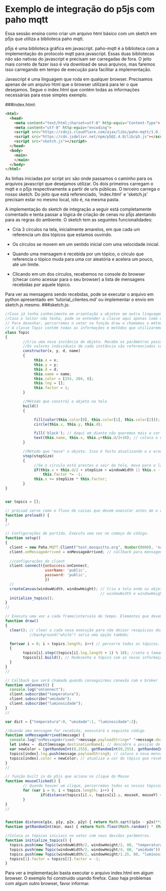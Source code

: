 # Exemplo de integração do p5js com paho mqtt

Essa sessão ensina como criar um arquivo html básico com um sketch em p5js que utiliza a biblioteca paho mqtt.

p5js é uma biblioteca gráfica em javascript.
paho-mqtt é a biblioteca com a implementação do protocolo mqtt para javascript.
Essas duas bibliotecas não são nativas do javascript e precisam ser carregadas de fora. O jeito mais correto de fazer isso é via download de seus arquivos, mas faremos isso carregando em tempo de execução para facilitar a implementação.

Javascript é uma linguagem que roda em qualquer browser. Precisamos apenas de um arquivo html que o browser utilizará para ler o que desejamos.
Segue o index.html que contém todas as informações necessárias para esse simples exemplo.

###index.html:
``` html
<html>
  <head>
    <meta content="text/html;charset=utf-8" http-equiv="Content-Type">
    <meta content="utf-8" http-equiv="encoding">
    <script src="https://cdnjs.cloudflare.com/ajax/libs/paho-mqtt/1.0.1/mqttws31.js" type="text/javascript"></script>
    <script src="https://cdn.jsdelivr.net/npm/p5@1.4.0/lib/p5.js"></script>
    <script src="sketch.js"></script>
  </head>
  <body>
    <main>
    </main>
  </body>
</html>
```
As linhas iniciadas por script src são onde passamos o caminho para os arquivos javascript que desejamos utilizar. Os dois primeiros carregam o mqtt e o p5js respectivamente a partir de urls públicas.
O terceiro carrega o nosso sketch. Do jeito que está referenciado, 'index.html' e 'sketch.js' precisam estar no mesmo local, isto é, na mesma pasta.

A implementação do sketch de integração a seguir está completamente comentado e tenta passar a lógica de criação de cenas no p5js atentando para as regras do ambiente.
O sketch tem as seguintes funcionalidades:
- Cria 3 círculos na tela, inicialmente amarelos, em que cada um referencia um dos tópicos que estamos ouvindo.

- Os círculos se movem em um sentido inicial com uma velocidade inicial.

- Quando uma mensagem é recebida por um tópico, o círculo que referencia o tópico muda para uma cor aleatória e acelera um pouco, até um limite.

- Clicando em um dos círculos, recebemos no console do browser (checar como acessar para o seu browser) a lista de mensagens recebidas por aquele tópico.

Para ver as mensagens sendo recebidas, pode se executar o arquivo em python apresentado em 'tutorial_clientes.md' ou implementar o envio em sketch.js mesmo.
###sketch.js:
``` javascript
//Caso já tenha conhecimento em orientação a objetos em outra linguagem, é preciso tomar cuidado com classes em javascript. Aqui o termo class é apenas 'syntactic sugar' e sua implementação é profundamente diferente de outras linguagens com suporte a OOP.
//Caso o leitor não tenha, pode se entender a classe aqui apenas como um objeto com propriedades próprias. Cada objeto desenhado na tela possui informações próprias como sua posição. O jeito mais correto e organizado de manter múltiplos objetos em uma cena é criando classes para cada um dos grupos e mantendo um vetor que contém a coleção de objetos de uma dada classe.
// Para desenhar, percorremos o vetor na função draw e chamamos o método desejado para cada objeto.
// A classe Topic contém todas as informações e metódos que utilizaremos na construção da nossa cena. Se tivessem outros objetos de outra natureza, seriam necessárias novas classes.
class Topic
{
        //Cria uma nova instância do objeto. Recebe os parâmetros passados e atualiza seus valores pessoais com eles. Para os outros valores pessoais de cada instância aqui definidos estamos usando um valor padrão.
        //Os valores individuais de cada instância são referenciados com 'this'.
        constructor(x, y, d, name)
        {
             this.x = x;
             this.y = y;
             this.d = d;
             this.name = name;
             this.color = [255, 204, 0];
             this.log = [];
             this.factor = 1;
        }

        //Método que constrói o objeto na tela
        build()
        {

             fill(color(this.color[0], this.color[1], this.color[2])); // Em p5js, primeiro definimos as propriedade e depois chamamos a função de criação do objeto em questão. Aqui estamos passando um array no espectro                                                                          // RGB, que define a cor atual dessa instância.
             circle(this.x, this.y, this.d);                           // Função do p5js para criação de um círculo. Não esqueça de ler a doc com as referências quando for fazer seus próprios códigos.

             fill('black'); // daqui em diante não queremos mais a cor usada anteriormente, mas sim preto.
             text(this.name, this.x, this.y+this.d/2+10); // coloca o nome do tópico (this.name) na posição x, y definida pelos parâmetros seguintes.
        }

        //Método que "move" o objeto. Isso é feito atualizando o x e/ou y que serão utilizados pelo método build. Redesenhando o objeto em uma nova posição e apagando o antigo, como será feito mais a frente, temos a sensação de movimento.
        step(stepSize)
        {
             //Se o círculo está prestes a sair da tela, mova para o lado contrário.
             if(this.x + this.d/2 + stepSize > windowWidth || this.x - this.d/2 - stepSize < 0)
                 this.factor *= -1;
             this.x += stepSize * this.factor;
        }
}


var topics = [];

// preLoad serve como o fluxo de coisas que devem executar antes de o código começar. É geralmente utilizado para carregamento de arquivos.
function preload() {
}
//

// Configurações de partida. Executa uma vez no começo do código.
function setup()
{
  client = new Paho.MQTT.Client("test.mosquitto.org", Number(8080), 'nano'); // Cria um novo client já setando o broker destino, a porta e o clientId
  client.onMessageArrived = onMessageArrived; // callback para mensagens recebidas com a função criada por nós.
  
  //configurações do client
  client.connect({onSuccess:onConnect,
                  userName: 'public', 
                  password: 'public', 
                  })
  //
  createCanvas(windowWidth, windowHeight); // Cria a tela onde os objetos são desenhados. Objetos só podem ser renderizados se estiverem dentro da área do canvas.
                                           // windowWidth e windowHeight são duas variáveis do sistema utilizados para pegar o tamanho da tela onde o código está rodando. Ex: Se adapta ao tamanho da tela de um celular ou d                                           //   e um notebook.
  initialize_topics();
}
//

// Executa uma vez a cada frame/intervalo de tempo. Elementos que devem ser constantemente redesenhados ou atualizados devem estar nessa função.
function draw()
{
  clear(); // clear a cada nova execução para não deixar resquícios dos objetos que se movem.
           //background("white") seria uma opção também;

  for(var i = 0; i < topics.length; i++) // percorre todos os tópicos.
  {
        topics[i].step((topics[i].log.length + 1) % 10); //seta o tamanho do passo dado pelo círculo do tópico a cada passagem de Draw para ser baseado no número de mensagens recebidas, até um limite de 10 pixels.
        topics[i].build(); // Redesenha o tópico com as novas informações atualizadas.
  }
}
//

// Callback que será chamado quando conseguirmos conexão com o broker
function onConnect() {
  console.log("onConnect");
  client.subscribe("temperatura");
  client.subscribe("umidade");
  client.subscribe("luminosidade");
}
//

var dict = {"temperatura":0, "umidade":1, "luminosidade":2};

//Quando uma mensagem for recebida, executará o seguinte código
function onMessageArrived(message) {
  console.log("onMessageArrived:"+message.payloadString+" "+message.destinationName); // printa para o console do browser a mensagem recebida e o tópico-alvo.
  let index =  dict[message.destinationName]; // descobre a posição do tópico que recebeu a mensagem no vetor de tópicos.
  var newColor = [getRandomInt(0,255), getRandomInt(0,255), getRandomInt(0,255)]; // sorteia uma nova cor.
  topics[index].log.push(message.payloadString); // coloca a nova mensagem na lista de mensagens recebidas por um tópico.
  topics[index].color = newColor; // atualiza a cor do tópico que recebeu a mensagem.
}
//

// função built in do p5js que aciona no clique do Mouse
function mouseClicked() { 
        // Quando houver um clique, percorremos todos os nossos tópicos e checamos se a posição do clique está dentro da área de um dos nossos tópicos, se sim, printa a lista no console do browser.
        for (var i = 0; i < topics.length; i++) { 
                if(distance(topics[i].x, topics[i].y, mouseX, mouseY) < topics[i].d/2) { console.log(topics[i].log); } 
        } 
}
//


function distance(p1x, p1y, p2x, p2y) { return Math.sqrt((p1x - p2x)**2 + (p1y - p2y)**2); } // distância entre dois pontos. 
function getRandomInt(min, max) { return Math.floor(Math.random() * (Math.floor(max) - Math.ceil(min))) + Math.ceil(min);} // Randomiza inteiros em uma certa faixa.

//Coloca os tópicos iniciais no vetor com seus devidos parâmetros.
function initialize_topics() {
  topics.push(new Topic(windowWidth/2, windowHeight/2, 80, "temperatura"));
  topics.push(new Topic(windowWidth/2, windowHeight/4, 80, "umidade"));
  topics.push(new Topic(windowWidth/2, windowHeight/1.25, 80, "luminosidade"));
  topics[1].factor = topics[2].factor = -1;
}

``` 

Para ver a implementação basta executar o arquivo index.html em algum browser.
O exemplo foi construido usando firefox. Caso haja problemas com algum outro browser, favor informar.
